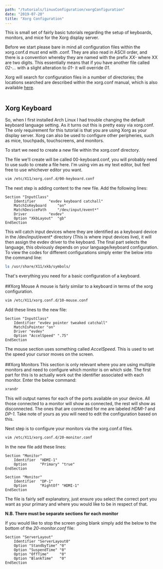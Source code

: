 ```yaml
---
path: "/tutorials/linuxConfiguration/xorgConfiguration"
date: "2019-07-20"
title: "Xorg Configuration"
---
```



This is small set of fairly basic tutorials regarding the setup of keyboards, monitors, and mice for the Xorg display server.

Before we start please bare in mind all configuration files within the xorg.conf.d must end with .conf. They are also read in ASCII order, and there is a convention whereby they are named with the prefix *XX-* where XX are two digits. This essentially means that if you have another file called *02-...* with a slight alteration to *01-* it will override *01*.

Xorg will search for configuration files in a number of directories; the locations searched are described within the xorg.conf manual, which is also available [here](ftp://www.x.org/pub/X11R6.7.0/doc/xorg.conf.5.html).
<br/><br/>
## Xorg Keyboard

So, when I first installed Arch Linux I had trouble changing the default keyboard language setting. As it turns out this is pretty easy via xorg.conf. The only requirement for this tutorial is that you are using Xorg as your display server. Xorg can also be used to configure other peripheries, such as mice, touchpads, touchscreens, and monitors.

To start we need to create a new file within the xorg.conf directory. 

The file we'll create will be called 00-keyboard.conf, you will probably need to use sudo to create a file here. I'm using vim as my text editor, but feel free to use whichever editor you want.

```bash
vim /etc/X11/xorg.conf.d/00-keyboard.conf
```

The next step is adding content to the new file. Add the following lines:

```vim{numerLines: true}
Section "InputClass"
	Identifier		"evdev keyboard catchall"
	MatchIsKeyboard 	"on"
	MatchDevicePath 	"/dev/input/event*"
	Driver 			"evdev"
	Option "XkbLayout" 	"gb"
EndSection
```

This will catch input devices where they are identified as a keyboard device in the /dev/input/event* directory (This is where input devices live), it will then assign the evdev driver to the keyboard. The final part selects the language, this obviously depends on your language/keyboard configuration. To view the codes for different configurations simply enter the below into the command line:

```bash
ls /usr/share/X11/xkb/symbols/
```

That's everything you need for a basic configuration of a keyboard.
<br/><br/>
##Xorg Mouse
A mouse is fairly similar to a keyboard in terms of the xorg configuration. 
```bash
vim /etc/X11/xorg.conf.d/10-mouse.conf
```
Add these lines to the new file:
```vim
Section "InputClass"
	Identifier "evdev pointer tweaked catchall"
	MatchIsPointer "on"
	Driver "evdev"
	Option "AccelSpeed" ".75"
EndSection
```
The mouse section uses something called *AccelSpeed*. This is used to set the speed your cursor moves on the screen.
<br/><br/>
##Xorg Monitors
This section is only relevant where you are using multiple monitors and need to configure which monitor is on which side. The first part for this is to actually work out the identifier associated with each monitor. Enter the below command:

```bash
xrandr
```

This will output names for each of the ports available on your device. All those connected to a monitor will show as connected, the rest will show as disconnected. The ones that are connected for me are labeled *HDMI-1* and *DP-1*. Take note of yours as you will need to edit the configuration based on this.

Next step is to configure your monitors via the xorg.conf.d files.

```bash
vim /etc/X11/xorg.conf.d/20-monitor.conf
```

In the new file add these lines:

```vim
Section "Monitor"
    Identifier  "HDMI-1"
    Option      "Primary" "true"
EndSection

Section "Monitor"
    Identifier  "DP-1"
    Option      "RightOf" "HDMI-1"
EndSection
```

The file is fairly self explanatory, just ensure you select the correct port you want as your primary and where you would like to be in respect of that.

**N.B. There must be separate sections for each monitor**

If you would like to stop the screen going blank simply add the below to the bottom of the *20-monitor.conf* file:

```vim
Section "ServerLayout"
    Identifier "ServerLayout0"
    Option "StandbyTime" "0"
    Option "SuspendTime" "0"
    Option "OffTime"     "0"
    Option "BlankTime"   "0"
EndSection
```